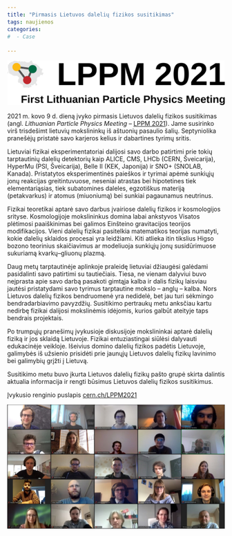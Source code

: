 ```yaml
---
title: "Pirmasis Lietuvos dalelių fizikos susitikimas"
tags: naujienos
categories: 
#  - Case

---
```


![LPPM2021logo](/assets/images/LPPM2021_logo.png "LPPM 2021 logotipas")

2021 m. kovo 9 d. dieną įvyko pirmasis Lietuvos dalelių fizikos susitikimas (angl. _Lithuanian Particle Physics Meeting_ – [LPPM 2021](http://cern.ch/LPPM2021)). Jame susirinko virš trisdešimt lietuvių mokslininkų iš aštuonių pasaulio šalių. Septyniolika pranešėjų pristatė savo karjeros kelius ir dabartines tyrimų sritis. 

Lietuviai fizikai eksperimentatoriai dalijosi savo darbo patirtimi prie tokių tarptautinių dalelių detektorių kaip ALICE, CMS, LHCb (CERN, Šveicarija), HyperMu (PSI, Šveicarija), Belle II (KEK, Japonija) ir SNO+ (SNOLAB, Kanada). Pristatytos eksperimentinės paieškos ir tyrimai apėmė sunkiųjų jonų reakcijas greitintuvuose, neseniai atrastas bei hipotetines tiek elementariąsias, tiek subatomines daleles, egzotiškus materiją (petakvarkus) ir atomus (miuoniumą) bei sunkiai pagaunamus neutrinus.

Fizikai teoretikai aptarė savo darbus įvairiose dalelių fizikos ir kosmologijos srityse. Kosmologijoje mokslininkus domina labai ankstyvos Visatos plėtimosi paaiškinimas bei galimos Einšteino gravitacijos teorijos modifikacijos. Vieni dalelių fizikai pasitelkia matematikos teorijas numatyti, kokie dalelių sklaidos procesai yra leidžiami. Kiti atlieka itin tikslius Higso bozono teorinius skaičiavimus ar modeliuoja sunkiųjų jonų susidūrimuose sukuriamą kvarkų–gliuonų plazmą.

Daug metų tarptautinėje aplinkoje praleidę lietuviai džiaugėsi galėdami pasidalinti savo patirtimi su tautiečiais. Tiesa, ne vienam dalyviui buvo neįprasta apie savo darbą pasakoti gimtąja kalba ir dalis fizikų laisviau jautėsi pristatydami savo tyrimus tarptautine mokslo – anglų – kalba. Nors Lietuvos dalelių fizikos bendruomenė yra nedidelė, bet jau turi sėkmingo bendradarbiavimo pavyzdžių. Susitikimo pertraukų metu anksčiau kartu nedirbę fizikai dalijosi mokslinėmis idėjomis, kurios galbūt ateityje taps bendrais projektais.

Po trumpųjų pranešimų įvykusioje diskusijoje mokslininkai aptarė dalelių fiziką ir jos sklaidą Lietuvoje. Fizikai entuziastingai siūlėsi dalyvauti edukacinėje veikloje. Išeivius domino dalelių fizikos padėtis Lietuvoje, galimybės iš užsienio prisidėti prie jaunųjų Lietuvos dalelių fizikų lavinimo bei galimybių grįžti į Lietuvą.

Susitikimo metu buvo įkurta Lietuvos dalelių fizikų pašto grupė skirta dalintis aktualia informacija ir rengti būsimus Lietuvos dalelių fizikos susitikimus.

Įvykusio renginio puslapis [cern.ch/LPPM2021](http://cern.ch/LPPM2021)

![LPPM2021](/assets/images/LPPM2021.jpg "LPPM 2021 dalyvių nuotrauka")
